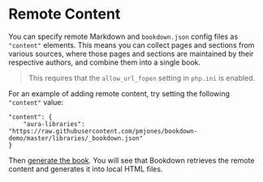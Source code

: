 # Remote Content

You can specify remote Markdown and `bookdown.json` config files as `"content"` elements. This means you can collect pages and sections from various sources, where those pages and sections are maintained by their respective authors, and combine them into a single book.

> This requires that the `allow_url_fopen` setting in `php.ini` is enabled.

For an example of adding remote content, try setting the following `"content"` value:

    "content": {
        "aura-libraries": "https://raw.githubusercontent.com/pmjones/bookdown-demo/master/libraries/_bookdown.json"
    }

Then [generate the book](../basic/generating-html.html). You will see that Bookdown retrieves the remote content and generates it into local HTML files.
